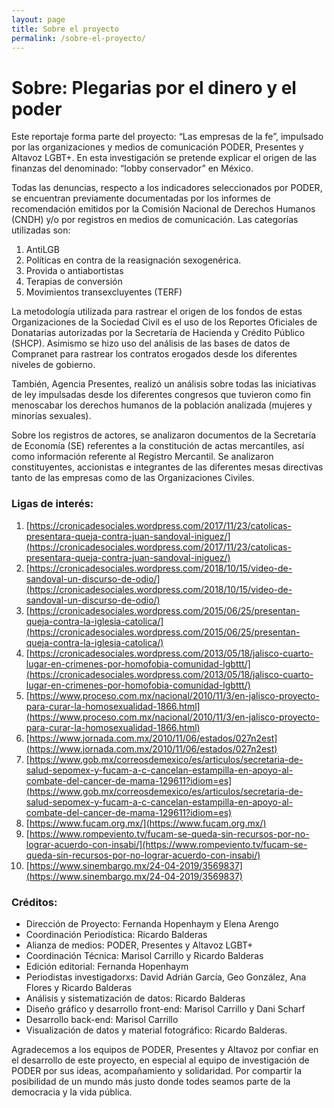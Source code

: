```yaml
---
layout: page
title: Sobre el proyecto
permalink: /sobre-el-proyecto/
---
```


# Sobre: Plegarias por el dinero y el poder

Este reportaje forma parte del proyecto: “Las empresas de la fe”, impulsado por las organizaciones y medios de comunicación PODER, Presentes y Altavoz LGBT+. En esta investigación se pretende explicar el origen de las finanzas del denominado: “lobby conservador” en México.

Todas las denuncias, respecto a los indicadores seleccionados por PODER, se encuentran previamente documentadas por los informes de recomendación emitidos por la Comisión Nacional de Derechos Humanos (CNDH) y/o por registros en medios de comunicación. Las categorías utilizadas son:

1. AntiLGB
2. Políticas en contra de la reasignación sexogenérica.
3. Provida o antiabortistas
4. Terapias de conversión
5. Movimientos transexcluyentes (TERF)

La metodología utilizada para rastrear el origen de los fondos de estas Organizaciones de la Sociedad Civil es el uso de los Reportes Oficiales de Donatarias autorizadas por la Secretaría de Hacienda y Crédito Público (SHCP). Asimismo se hizo uso del análisis de las bases de datos de Compranet para rastrear los contratos erogados desde los diferentes niveles de gobierno.

También, Agencia Presentes, realizó un análisis sobre todas las iniciativas de ley impulsadas desde los diferentes congresos que tuvieron como fin menoscabar los derechos humanos de la población analizada (mujeres y minorías sexuales).

Sobre los registros de actores, se analizaron documentos de la Secretaría de Economía (SE) referentes a la constitución de actas mercantiles, así como información referente al Registro Mercantil. Se analizaron constituyentes, accionistas e integrantes de las diferentes mesas directivas tanto de las empresas como de las Organizaciones Civiles.


### Ligas de interés:

1. [https://cronicadesociales.wordpress.com/2017/11/23/catolicas-presentara-queja-contra-juan-sandoval-iniguez/](https://cronicadesociales.wordpress.com/2017/11/23/catolicas-presentara-queja-contra-juan-sandoval-iniguez/)
2. [https://cronicadesociales.wordpress.com/2018/10/15/video-de-sandoval-un-discurso-de-odio/](https://cronicadesociales.wordpress.com/2018/10/15/video-de-sandoval-un-discurso-de-odio/)
3. [https://cronicadesociales.wordpress.com/2015/06/25/presentan-queja-contra-la-iglesia-catolica/](https://cronicadesociales.wordpress.com/2015/06/25/presentan-queja-contra-la-iglesia-catolica/)
4. [https://cronicadesociales.wordpress.com/2013/05/18/jalisco-cuarto-lugar-en-crimenes-por-homofobia-comunidad-lgbttt/](https://cronicadesociales.wordpress.com/2013/05/18/jalisco-cuarto-lugar-en-crimenes-por-homofobia-comunidad-lgbttt/)
5. [https://www.proceso.com.mx/nacional/2010/11/3/en-jalisco-proyecto-para-curar-la-homosexualidad-1866.html](https://www.proceso.com.mx/nacional/2010/11/3/en-jalisco-proyecto-para-curar-la-homosexualidad-1866.html)
6. [https://www.jornada.com.mx/2010/11/06/estados/027n2est](https://www.jornada.com.mx/2010/11/06/estados/027n2est)
7. [https://www.gob.mx/correosdemexico/es/articulos/secretaria-de-salud-sepomex-y-fucam-a-c-cancelan-estampilla-en-apoyo-al-combate-del-cancer-de-mama-129611?idiom=es](https://www.gob.mx/correosdemexico/es/articulos/secretaria-de-salud-sepomex-y-fucam-a-c-cancelan-estampilla-en-apoyo-al-combate-del-cancer-de-mama-129611?idiom=es)
8. [https://www.fucam.org.mx/](https://www.fucam.org.mx/)
9. [https://www.rompeviento.tv/fucam-se-queda-sin-recursos-por-no-lograr-acuerdo-con-insabi/](https://www.rompeviento.tv/fucam-se-queda-sin-recursos-por-no-lograr-acuerdo-con-insabi/)
10. [https://www.sinembargo.mx/24-04-2019/3569837](https://www.sinembargo.mx/24-04-2019/3569837)

### Créditos:
- Dirección de Proyecto: Fernanda Hopenhaym y Elena Arengo
- Coordinación Periodística: Ricardo Balderas
- Alianza de medios: PODER, Presentes y Altavoz LGBT+
- Coordinación Técnica: Marisol Carrillo y Ricardo Balderas
- Edición editorial: Fernanda Hopenhaym
- Periodistas investigadorxs: David Adrián García, Geo González, Ana Flores y Ricardo Balderas
- Análisis y sistematización de datos: Ricardo Balderas
- Diseño gráfico y desarrollo front-end: Marisol Carrillo y Dani Scharf
- Desarrollo back-end: Marisol Carrillo
- Visualización de datos y material fotográfico: Ricardo Balderas.

Agradecemos a los equipos de PODER, Presentes y Altavoz por confiar en el desarrollo de este proyecto, en especial al equipo de investigación de PODER por sus ideas, acompañamiento y solidaridad. Por compartir la posibilidad de un mundo más justo donde todes seamos parte de la democracia y la vida pública.



















